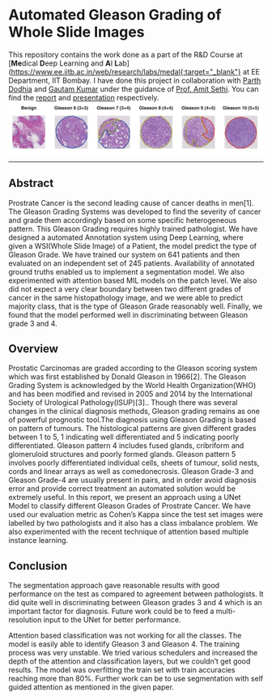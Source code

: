# Automated Gleason Grading of Whole Slide Images

This repository contains the work done as a part of the R&D Course at [**Me**dical **D**eep Learning and **A**I **L**ab](https://www.ee.iitb.ac.in/web/research/labs/medal{:target="_blank"} at EE Department, IIT Bombay. I have done this project in collaboration with [Parth Dodhia](https://pdudeia.github.io/) and [Gautam Kumar](https://www.linkedin.com/in/gautam-kumar-705b28217/?originalSubdomain=in) under the guidance of [Prof. Amit Sethi](https://www.ee.iitb.ac.in/~asethi/). You can find the [report](./RND_report.pdf) and [presentation](./presentation.pdf) respectively.  
![logo.png](./gleason.png)

---
## Abstract
Prostrate Cancer is the second leading cause of cancer deaths in men[1]. The
Gleason Grading Systems was developed to find the severity of cancer and grade
them accordingly based on some specific heterogeneous pattern. This Gleason
Grading requires highly trained pathologist. We have designed a automated Annotation system using Deep Learning, where given a WSI(Whole Slide Image)
of a Patient, the model predict the type of Gleason Grade. We have trained our
system on 641 patients and then evaluated on an independent set of 245 patients.
Availability of annotated ground truths enabled us to implement a segmentation
model. We also experimented with attention based MIL models on the patch level.
We also did not expect a very clear boundary between two different grades of cancer in the same histopathology image, and we were able to predict majority class,
that is the type of Gleason Grade reasonably well. Finally, we found that the
model performed well in discriminating between Gleason grade 3 and 4.
## Overview
Prostatic Carcinomas are graded according to the Gleason scoring system which
was first established by Donald Gleason in 1966[2]. The Gleason Grading System
is acknowledged by the World Health Organization(WHO) and has been modified and revised in 2005 and 2014 by the International Society of Urological
Pathology(ISUP)[3].. Though there was several changes in the clinical diagnosis
methods, Gleason grading remains as one of powerful prognostic tool.The diagnosis using Gleason Grading is based on pattern of tumours. The histological
patterns are given different grades between 1 to 5, 1 indicating well differentiated
and 5 indicating poorly differentiated. Gleason pattern 4 includes fused glands,
cribriform and glomeruloid structures and poorly formed glands. Gleason pattern 5 involves poorly differentiated individual cells, sheets of tumour, solid nests,
cords and linear arrays as well as comedonecrosis. Gleason Grade-3 and Gleason
Grade-4 are usually present in pairs, and in order avoid diagnosis error and provide correct treatment an automated solution would be extremely useful. In this
report, we present an approach using a UNet Model to classify different Gleason
Grades of Prostrate Cancer. We have used our evaluation metric as Cohen’s Kappa
since the test set images were labelled by two pathologists and it also has a class
imbalance problem. We also experimented with the recent technique of attention
based multiple instance learning.
## Conclusion
The segmentation approach gave reasonable results with good performance on the
test as compared to agreement between pathologists. It did quite well in discriminating between Gleason grades 3 and 4 which is an important factor for diagnosis.
Future work could be to feed a multi-resolution input to the UNet for better performance.

Attention based classification was not working for all the classes. The model is
easily able to identify Gleason 3 and Gleason 4. The training process was very
unstable. We tried various schedulers and increased the depth of the attention and
classification layers, but we couldn’t get good results. The model was overfitting
the train set with train accuracies reaching more than 80%.
Further work can be to use segmentation with self guided attention as mentioned
in the given paper.
